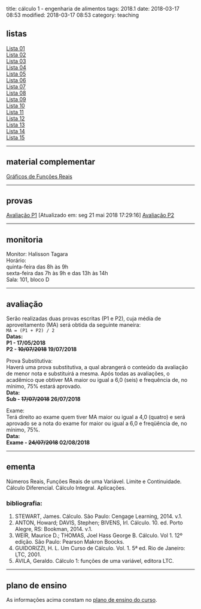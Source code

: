 title: cálculo 1 - engenharia de alimentos
tags: 2018.1
date: 2018-03-17 08:53
modified: 2018-03-17 08:53
category: teaching
## <a id="exercices"></a>listas
[Lista 01]({filename}/listas/calculo1-01.pdf)  
[Lista 02]({filename}/listas/calculo1-02.pdf)  
[Lista 03]({filename}/listas/calculo1-03.pdf)  
[Lista 04]({filename}/listas/calculo1-04.pdf)  
[Lista 05]({filename}/listas/calculo1-05.pdf)  
[Lista 06]({filename}/listas/calculo1-06.pdf)  
[Lista 07]({filename}/listas/calculo1-07.pdf)  
[Lista 08]({filename}/listas/calculo1-08.pdf)  
[Lista 09]({filename}/listas/calculo1-09.pdf)  
[Lista 10]({filename}/listas/calculo1-10.pdf)  
[Lista 11]({filename}/listas/calculo1-11.pdf)  
[Lista 12]({filename}/listas/calculo1-12.pdf)  
[Lista 13]({filename}/listas/calculo1-13.pdf)  
[Lista 14]({filename}/listas/calculo1-14.pdf)  
[Lista 15]({filename}/listas/calculo1-15.pdf)

---

## material complementar
[Gráficos de Funções Reais](https://ggbm.at/HYyH5SrC)

---

## <a id="tests"></a>provas
[Avaliação P1]({filename}/provas/2018-1-calculo1-alimentos-p1.pdf) [Atualizado em: seg 21 mai 2018 17:29:16]
[Avaliação P2]({filename}/provas/2018-1-calculo1-alimentos-p2.pdf)

---

## <a id="monitoria"></a>monitoria
Monitor: Halisson Tagara  
Horário:  
quinta-feira das 8h às 9h  
sexta-feira das 7h às 9h e das 13h às 14h  
Sala: 101, bloco D  

---

## <a id="exams"></a>avaliação
Serão realizadas duas provas escritas (P1 e P2), cuja média de
aproveitamento (MA) será obtida da seguinte maneira:  
`MA = (P1 + P2) / 2`  
**Datas:  
P1 - 17/05/2018  
P2 - <strike>10/07/2018</strike> 19/07/2018**  

Prova Substitutiva:  
Haverá uma prova substitutiva, a qual abrangerá o conteúdo da avaliação de
menor nota e substituirá a mesma. Após todas as avaliações, o acadêmico que
obtiver MA maior ou igual a 6,0 (seis) e frequência de, no mínimo, 75% estará
aprovado.  
**Data:  
Sub - <strike>17/07/2018</strike> 26/07/2018**  

Exame:  
Terá direito ao exame quem tiver MA maior ou igual a 4,0 (quatro) e será
aprovado se a nota do exame for maior ou igual a 6,0 e freqüência de, no
mínimo, 75%.  
**Data:  
Exame - <strike>24/07/2018</strike> 02/08/2018**

---

## <a id="silabus"></a>ementa
Números Reais, Funções Reais de uma Variável. Limite e Continuidade. Cálculo
Diferencial. Cálculo Integral. Aplicações.

### bibliografia:  
1. STEWART, James. Cálculo. São Paulo: Cengage Learning, 2014. v.1.
2. ANTON, Howard; DAVIS, Stephen; BIVENS, Irl. Cálculo. 10. ed. Porto Alegre,
   RS: Bookman, 2014. v.1.
3. WEIR, Maurice D.; THOMAS, Joel Hass George B. Cálculo. Vol 1. 12º edição.
   São Paulo: Pearson Makron Boocks.
4. GUIDORIZZI, H. L. Um Curso de Cálculo. Vol. 1. 5ª ed. Rio de Janeiro: LTC,
   2001.
5. ÁVILA, Geraldo. Cálculo 1: funções de uma variável, editora LTC.

---

## plano de ensino
As informações acima constam no [plano de ensino do
curso]({filename}/planos/2018-1-calculo1-alimentos.pdf).
